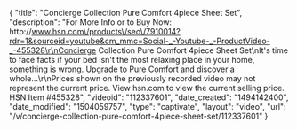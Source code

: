 {
    "title": "Concierge Collection Pure Comfort 4piece Sheet Set",
    "description": "For More Info or to Buy Now: http:\/\/www.hsn.com\/products\/seo\/7910014?rdr=1&sourceid=youtube&cm_mmc=Social-_-Youtube-_-ProductVideo-_-455328\r\nConcierge Collection Pure Comfort 4piece Sheet Set\nIt's time to face facts if your bed isn't the most relaxing place in your home, something is wrong. Upgrade to Pure Comfort and discover a whole...\r\nPrices shown on the previously recorded video may not represent the current price.  View hsn.com to view the current selling price. HSN Item #455328",
    "videoid": "112337601",
    "date_created": "1494142400",
    "date_modified": "1504059757",
    "type": "captivate",
    "layout": "video",
    "url": "\/v\/concierge-collection-pure-comfort-4piece-sheet-set\/112337601"
}